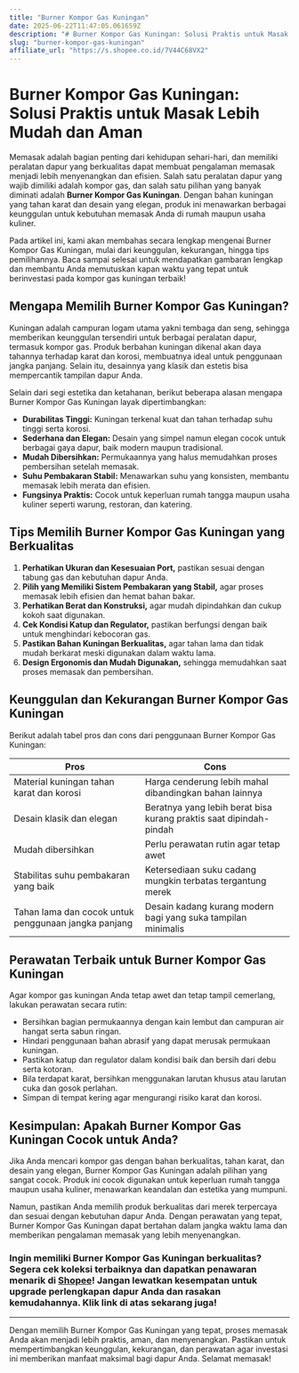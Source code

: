 ```yaml
---
title: "Burner Kompor Gas Kuningan"
date: 2025-06-22T11:47:05.061659Z
description: "# Burner Kompor Gas Kuningan: Solusi Praktis untuk Masak Lebih Mudah dan Aman..."
slug: "burner-kompor-gas-kuningan"
affiliate_url: "https://s.shopee.co.id/7V44C68VX2"
---
```

# Burner Kompor Gas Kuningan: Solusi Praktis untuk Masak Lebih Mudah dan Aman

Memasak adalah bagian penting dari kehidupan sehari-hari, dan memiliki peralatan dapur yang berkualitas dapat membuat pengalaman memasak menjadi lebih menyenangkan dan efisien. Salah satu peralatan dapur yang wajib dimiliki adalah kompor gas, dan salah satu pilihan yang banyak diminati adalah **Burner Kompor Gas Kuningan**. Dengan bahan kuningan yang tahan karat dan desain yang elegan, produk ini menawarkan berbagai keunggulan untuk kebutuhan memasak Anda di rumah maupun usaha kuliner.

Pada artikel ini, kami akan membahas secara lengkap mengenai Burner Kompor Gas Kuningan, mulai dari keunggulan, kekurangan, hingga tips pemilihannya. Baca sampai selesai untuk mendapatkan gambaran lengkap dan membantu Anda memutuskan kapan waktu yang tepat untuk berinvestasi pada kompor gas kuningan terbaik!

## Mengapa Memilih Burner Kompor Gas Kuningan?

Kuningan adalah campuran logam utama yakni tembaga dan seng, sehingga memberikan keunggulan tersendiri untuk berbagai peralatan dapur, termasuk kompor gas. Produk berbahan kuningan dikenal akan daya tahannya terhadap karat dan korosi, membuatnya ideal untuk penggunaan jangka panjang. Selain itu, desainnya yang klasik dan estetis bisa mempercantik tampilan dapur Anda.

Selain dari segi estetika dan ketahanan, berikut beberapa alasan mengapa Burner Kompor Gas Kuningan layak dipertimbangkan:

- **Durabilitas Tinggi:** Kuningan terkenal kuat dan tahan terhadap suhu tinggi serta korosi.
- **Sederhana dan Elegan:** Desain yang simpel namun elegan cocok untuk berbagai gaya dapur, baik modern maupun tradisional.
- **Mudah Dibersihkan:** Permukaannya yang halus memudahkan proses pembersihan setelah memasak.
- **Suhu Pembakaran Stabil:** Menawarkan suhu yang konsisten, membantu memasak lebih merata dan efisien.
- **Fungsinya Praktis:** Cocok untuk keperluan rumah tangga maupun usaha kuliner seperti warung, restoran, dan katering.

## Tips Memilih Burner Kompor Gas Kuningan yang Berkualitas

1. **Perhatikan Ukuran dan Kesesuaian Port,** pastikan sesuai dengan tabung gas dan kebutuhan dapur Anda.
2. **Pilih yang Memiliki Sistem Pembakaran yang Stabil,** agar proses memasak lebih efisien dan hemat bahan bakar.
3. **Perhatikan Berat dan Konstruksi,** agar mudah dipindahkan dan cukup kokoh saat digunakan.
4. **Cek Kondisi Katup dan Regulator,** pastikan berfungsi dengan baik untuk menghindari kebocoran gas.
5. **Pastikan Bahan Kuningan Berkualitas,** agar tahan lama dan tidak mudah berkarat meski digunakan dalam waktu lama.
6. **Design Ergonomis dan Mudah Digunakan,** sehingga memudahkan saat proses memasak dan pembersihan.

## Keunggulan dan Kekurangan Burner Kompor Gas Kuningan

Berikut adalah tabel pros dan cons dari penggunaan Burner Kompor Gas Kuningan:

| Pros                                           | Cons                                              |
|------------------------------------------------|---------------------------------------------------|
| Material kuningan tahan karat dan korosi     | Harga cenderung lebih mahal dibandingkan bahan lainnya |
| Desain klasik dan elegan                     | Beratnya yang lebih berat bisa kurang praktis saat dipindah-pindah |
| Mudah dibersihkan                           | Perlu perawatan rutin agar tetap awet          |
| Stabilitas suhu pembakaran yang baik       | Ketersediaan suku cadang mungkin terbatas tergantung merek |
| Tahan lama dan cocok untuk penggunaan jangka panjang | Desain kadang kurang modern bagi yang suka tampilan minimalis |

## Perawatan Terbaik untuk Burner Kompor Gas Kuningan

Agar kompor gas kuningan Anda tetap awet dan tetap tampil cemerlang, lakukan perawatan secara rutin:

- Bersihkan bagian permukaannya dengan kain lembut dan campuran air hangat serta sabun ringan.
- Hindari penggunaan bahan abrasif yang dapat merusak permukaan kuningan.
- Pastikan katup dan regulator dalam kondisi baik dan bersih dari debu serta kotoran.
- Bila terdapat karat, bersihkan menggunakan larutan khusus atau larutan cuka dan gosok perlahan.
- Simpan di tempat kering agar mengurangi risiko karat dan korosi.

## Kesimpulan: Apakah Burner Kompor Gas Kuningan Cocok untuk Anda?

Jika Anda mencari kompor gas dengan bahan berkualitas, tahan karat, dan desain yang elegan, Burner Kompor Gas Kuningan adalah pilihan yang sangat cocok. Produk ini cocok digunakan untuk keperluan rumah tangga maupun usaha kuliner, menawarkan keandalan dan estetika yang mumpuni.

Namun, pastikan Anda memilih produk berkualitas dari merek terpercaya dan sesuai dengan kebutuhan dapur Anda. Dengan perawatan yang tepat, Burner Kompor Gas Kuningan dapat bertahan dalam jangka waktu lama dan memberikan pengalaman memasak yang lebih menyenangkan.

### Ingin memiliki Burner Kompor Gas Kuningan berkualitas? Segera cek koleksi terbaiknya dan dapatkan penawaran menarik di [Shopee](https://s.shopee.co.id/7V44C68VX2)! Jangan lewatkan kesempatan untuk upgrade perlengkapan dapur Anda dan rasakan kemudahannya. Klik link di atas sekarang juga!

---

Dengan memilih Burner Kompor Gas Kuningan yang tepat, proses memasak Anda akan menjadi lebih praktis, aman, dan menyenangkan. Pastikan untuk mempertimbangkan keunggulan, kekurangan, dan perawatan agar investasi ini memberikan manfaat maksimal bagi dapur Anda. Selamat memasak!